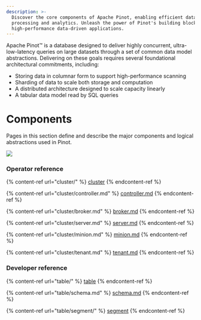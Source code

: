 ```yaml
---
description: >-
  Discover the core components of Apache Pinot, enabling efficient data
  processing and analytics. Unleash the power of Pinot's building blocks for
  high-performance data-driven applications.
---
```

Apache Pinot™ is a database designed to deliver highly concurrent, ultra-low-latency queries on large datasets through a set of common data model abstractions. Delivering on these goals requires several foundational architectural commitments, including:

* Storing data in columnar form to support high-performance scanning
* Sharding of data to scale both storage and computation
* A distributed architecture designed to scale capacity linearly
* A tabular data model read by SQL queries


# Components

Pages in this section define and describe the major components and logical abstractions used in Pinot. 

![](../../.gitbook/assets/pinot-system-architecture.png)

### Operator reference

{% content-ref url="cluster/" %}
[cluster](cluster/)
{% endcontent-ref %}

{% content-ref url="cluster/controller.md" %}
[controller.md](cluster/controller.md)
{% endcontent-ref %}

{% content-ref url="cluster/broker.md" %}
[broker.md](cluster/broker.md)
{% endcontent-ref %}

{% content-ref url="cluster/server.md" %}
[server.md](cluster/server.md)
{% endcontent-ref %}

{% content-ref url="cluster/minion.md" %}
[minion.md](cluster/minion.md)
{% endcontent-ref %}

{% content-ref url="cluster/tenant.md" %}
[tenant.md](cluster/tenant.md)
{% endcontent-ref %}

### Developer reference

{% content-ref url="table/" %}
[table](table/)
{% endcontent-ref %}

{% content-ref url="table/schema.md" %}
[schema.md](table/schema.md)
{% endcontent-ref %}

{% content-ref url="table/segment/" %}
[segment](table/segment/)
{% endcontent-ref %}

